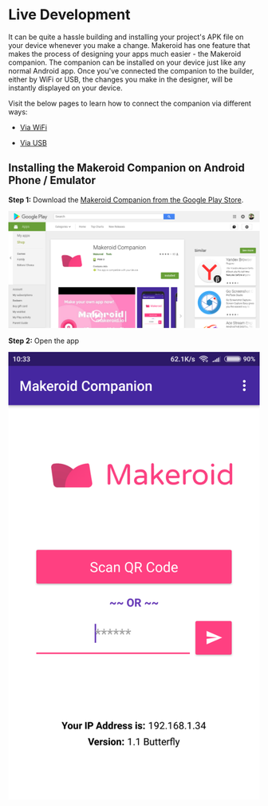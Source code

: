 # Live Development

It can be quite a hassle building and installing your project's APK file on your device whenever you make a change. Makeroid has one feature that makes the process of designing your apps much easier - the Makeroid companion. The companion can be installed on your device just like any normal Android app. Once you've connected the companion to the builder, either by WiFi or USB, the changes you make in the designer, will be instantly displayed on your device.

Visit the below pages to learn how to connect the companion via different ways:

- [Via WiFi](wifi.md)

- [Via USB](usb.md)

## Installing the Makeroid Companion on Android Phone / Emulator

**Step 1:** Download the [Makeroid Companion from the Google Play Store](https://play.google.com/store/apps/details?id=io.makeroid.companion).

![](/assets/live-development/index-1.png)

**Step 2:** Open the app

![](/assets/live-development/index-2.png)

